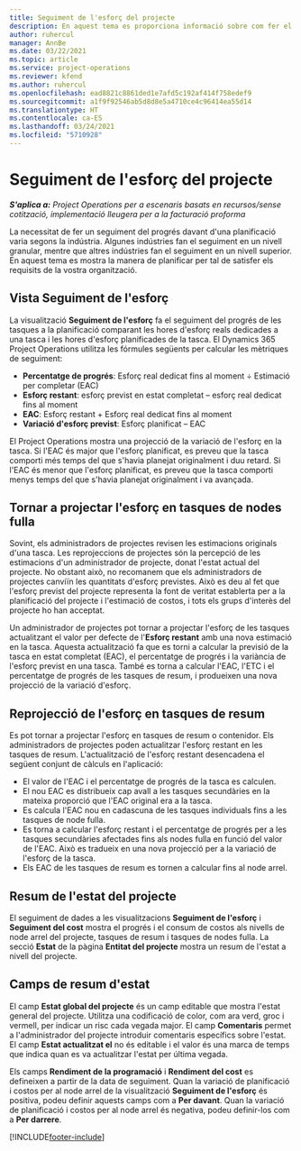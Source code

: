 ```yaml
---
title: Seguiment de l'esforç del projecte
description: En aquest tema es proporciona informació sobre com fer el seguiment de l'esforç del projecte i el progrés de la feina.
author: ruhercul
manager: AnnBe
ms.date: 03/22/2021
ms.topic: article
ms.service: project-operations
ms.reviewer: kfend
ms.author: ruhercul
ms.openlocfilehash: ead8821c8861ded1e7afd5c192af414f758edef9
ms.sourcegitcommit: a1f9f92546ab5d8d8e5a4710ce4c96414ea55d14
ms.translationtype: HT
ms.contentlocale: ca-ES
ms.lasthandoff: 03/24/2021
ms.locfileid: "5710928"
---
```

# <a name="project-effort-tracking"></a>Seguiment de l'esforç del projecte

_**S'aplica a:** Project Operations per a escenaris basats en recursos/sense cotització, implementació lleugera per a la facturació proforma_

La necessitat de fer un seguiment del progrés davant d'una planificació varia segons la indústria. Algunes indústries fan el seguiment en un nivell granular, mentre que altres indústries fan el seguiment en un nivell superior. En aquest tema es mostra la manera de planificar per tal de satisfer els requisits de la vostra organització.

## <a name="effort-tracking-view"></a>Vista Seguiment de l'esforç

La visualització **Seguiment de l'esforç** fa el seguiment del progrés de les tasques a la planificació comparant les hores d'esforç reals dedicades a una tasca i les hores d'esforç planificades de la tasca. El Dynamics 365 Project Operations utilitza les fórmules següents per calcular les mètriques de seguiment:

- **Percentatge de progrés**: Esforç real dedicat fins al moment ÷ Estimació per completar (EAC) 
- **Esforç restant**: esforç previst en estat completat – esforç real dedicat fins al moment 
- **EAC**: Esforç restant + Esforç real dedicat fins al moment 
- **Variació d'esforç previst**: Esforç planificat – EAC

El Project Operations mostra una projecció de la variació de l'esforç en la tasca. Si l'EAC és major que l'esforç planificat, es preveu que la tasca comporti més temps del que s'havia planejat originalment i duu retard. Si l'EAC és menor que l'esforç planificat, es preveu que la tasca comporti menys temps del que s'havia planejat originalment i va avançada.

## <a name="reprojecting-effort-on-leaf-node-tasks"></a>Tornar a projectar l'esforç en tasques de nodes fulla

Sovint, els administradors de projectes revisen les estimacions originals d'una tasca. Les reprojeccions de projectes són la percepció de les estimacions d'un administrador de projecte, donat l'estat actual del projecte. No obstant això, no recomanem que els administradors de projectes canviïn les quantitats d'esforç previstes. Això es deu al fet que l'esforç previst del projecte representa la font de veritat establerta per a la planificació del projecte i l'estimació de costos, i tots els grups d'interès del projecte ho han acceptat.

Un administrador de projectes pot tornar a projectar l'esforç de les tasques actualitzant el valor per defecte de l'**Esforç restant** amb una nova estimació en la tasca. Aquesta actualització fa que es torni a calcular la previsió de la tasca en estat completat (EAC), el percentatge de progrés i la variància de l'esforç previst en una tasca. També es torna a calcular l'EAC, l'ETC i el percentatge de progrés de les tasques de resum, i produeixen una nova projecció de la variació d'esforç.

## <a name="reprojection-of-effort-on-summary-tasks"></a>Reprojecció de l'esforç en tasques de resum

Es pot tornar a projectar l'esforç en tasques de resum o contenidor. Els administradors de projectes poden actualitzar l'esforç restant en les tasques de resum. L'actualització de l'esforç restant desencadena el següent conjunt de càlculs en l'aplicació:

- El valor de l'EAC i el percentatge de progrés de la tasca es calculen.
- El nou EAC es distribueix cap avall a les tasques secundàries en la mateixa proporció que l'EAC original era a la tasca.
- Es calcula l'EAC nou en cadascuna de les tasques individuals fins a les tasques de node fulla. 
- Es torna a calcular l'esforç restant i el percentatge de progrés per a les tasques secundàries afectades fins als nodes fulla en funció del valor de l'EAC. Això es tradueix en una nova projecció per a la variació de l'esforç de la tasca. 
- Els EAC de les tasques de resum es tornen a calcular fins al node arrel.


## <a name="project-status-summary"></a>Resum de l'estat del projecte

El seguiment de dades a les visualitzacions **Seguiment de l'esforç** i **Seguiment del cost** mostra el progrés i el consum de costos als nivells de node arrel del projecte, tasques de resum i tasques de nodes fulla. La secció **Estat** de la pàgina **Entitat del projecte** mostra un resum de l'estat a nivell del projecte.

## <a name="status-summary-fields"></a>Camps de resum d'estat

El camp **Estat global del projecte** és un camp editable que mostra l'estat general del projecte. Utilitza una codificació de color, com ara verd, groc i vermell, per indicar un risc cada vegada major. El camp **Comentaris** permet a l'administrador del projecte introduir comentaris específics sobre l'estat. El camp **Estat actualitzat el** no és editable i el valor és una marca de temps que indica quan es va actualitzar l'estat per última vegada.

Els camps **Rendiment de la programació** i **Rendiment del cost** es defineixen a partir de la data de seguiment. Quan la variació de planificació i costos per al node arrel de la visualització **Seguiment de l'esforç** és positiva, podeu definir aquests camps com a **Per davant**. Quan la variació de planificació i costos per al node arrel és negativa, podeu definir-los com a **Per darrere**.


[!INCLUDE[footer-include](../includes/footer-banner.md)]
